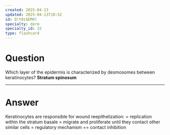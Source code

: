 ```yaml
---
created: 2025-04-13
updated: 2025-04-13T10:52
id: Q!t0z$EM#l
specialty: derm
specialty_id: 32
type: flashcard
---
```


# Question
Which layer of the epidermis is characterized by desmosomes between keratinocytes?    **Stratum spinosum**

---

# Answer
Keratinocytes are responsible for wound reepithelization: = replication within the stratum basale = migrate and proliferate until they contact other similar cells  = regulatory mechanism == contact inhibition